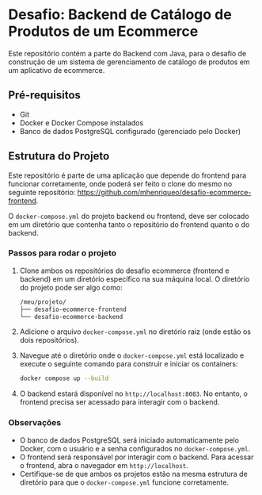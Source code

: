# Desafio: Backend de Catálogo de Produtos de um Ecommerce

Este repositório contém a parte do Backend com Java, para o desafio de construção de um sistema de gerenciamento de catálogo de produtos em um aplicativo de ecommerce.

## Pré-requisitos

- Git
- Docker e Docker Compose instalados
- Banco de dados PostgreSQL configurado (gerenciado pelo Docker)

## Estrutura do Projeto

Este repositório é parte de uma aplicação que depende do frontend para funcionar corretamente, onde poderá ser feito o clone do mesmo no seguinte repositório: https://github.com/mhenriqueo/desafio-ecommerce-frontend. 

O `docker-compose.yml` do projeto backend ou frontend, deve ser colocado em um diretório que contenha tanto o repositório do frontend quanto o do backend.

### Passos para rodar o projeto

1. Clone ambos os repositórios do desafio ecommerce (frontend e backend) em um diretório específico na sua máquina local. O diretório do projeto pode ser algo como:

    ```bash
    /meu/projeto/
    ├── desafio-ecommerce-frontend
    └── desafio-ecommerce-backend
    ```

2. Adicione o arquivo `docker-compose.yml` no diretório raiz (onde estão os dois repositórios).

3. Navegue até o diretório onde o `docker-compose.yml` está localizado e execute o seguinte comando para construir e iniciar os containers:

    ```bash
    docker compose up --build
    ```

4. O backend estará disponível no `http://localhost:8083`. No entanto, o frontend precisa ser acessado para interagir com o backend.

### Observações

- O banco de dados PostgreSQL será iniciado automaticamente pelo Docker, com o usuário e a senha configurados no `docker-compose.yml`.
- O frontend será responsável por interagir com o backend. Para acessar o frontend, abra o navegador em `http://localhost`.
- Certifique-se de que ambos os projetos estão na mesma estrutura de diretório para que o `docker-compose.yml` funcione corretamente.

